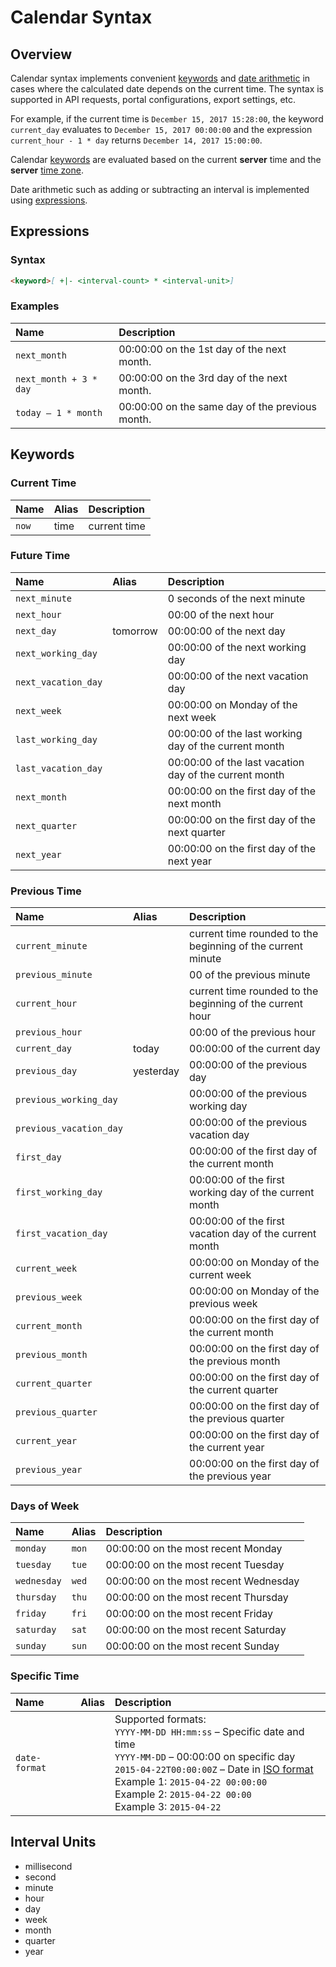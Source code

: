 # Calendar Syntax

## Overview

Calendar syntax implements convenient [keywords](#keywords) and [date arithmetic](#expressions) in cases where the calculated date depends on the current time. The syntax is supported in API requests, portal configurations, export settings, etc.

For example, if the current time is `December 15, 2017 15:28:00`, the keyword `current_day` evaluates to `December 15, 2017 00:00:00` and the expression `current_hour - 1 * day` returns `December 14, 2017 15:00:00`.

Calendar [keywords](#keywords) are evaluated based on the current **server** time and the **server** [time zone](timezone-list.md).

Date arithmetic such as adding or subtracting an interval is implemented using [expressions](#expressions).

## Expressions

### Syntax

```markdown
<keyword>[ +|- <interval-count> * <interval-unit>]
```

### Examples

| **Name** | **Description** |
|:---|:---|
| `next_month` | 00:00:00 on the 1st day of the next month. |
| `next_month + 3 * day` | 00:00:00 on the 3rd day of the next month. |
| `today – 1 * month` | 00:00:00 on the same day of the previous month. |

## Keywords

### Current Time

| **Name** | **Alias** | **Description** |
|:---|:---|:---|
| `now` | time | current time |

### Future Time

| **Name** | **Alias** | **Description** |
|:---|:---|:---|
| `next_minute` | | 0 seconds of the next minute |
| `next_hour` | | 00:00 of the next hour |
| `next_day` | tomorrow | 00:00:00 of the next day |
| `next_working_day` | | 00:00:00 of the next working day |
| `next_vacation_day` | | 00:00:00 of the next vacation day |
| `next_week` | | 00:00:00 on Monday of the next week |
| `last_working_day` | | 00:00:00 of the last working day of the current month |
| `last_vacation_day` | | 00:00:00 of the last vacation day of the current month |
| `next_month` | | 00:00:00 on the first day of the next month |
| `next_quarter` | | 00:00:00 on the first day of the next quarter |
| `next_year` | | 00:00:00 on the first day of the next year |

### Previous Time

| **Name** | **Alias** | **Description** |
|:---|:---|:---|
| `current_minute` | | current time rounded to the beginning of the current minute |
| `previous_minute` | | 00 of the previous minute |
| `current_hour` | | current time rounded to the beginning of the current hour |
| `previous_hour` | | 00:00 of the previous hour |
| `current_day` | today | 00:00:00 of the current day |
| `previous_day` | yesterday | 00:00:00 of the previous day |
| `previous_working_day` | | 00:00:00 of the previous working day |
| `previous_vacation_day` | | 00:00:00 of the previous vacation day |
| `first_day` | | 00:00:00 of the first day of the current month |
| `first_working_day` | | 00:00:00 of the first working day of the current month |
| `first_vacation_day` | | 00:00:00 of the first vacation day of the current month |
| `current_week` | | 00:00:00 on Monday of the current week |
| `previous_week` | | 00:00:00 on Monday of the previous week |
| `current_month` | | 00:00:00 on the first day of the current month |
| `previous_month` | | 00:00:00 on the first day of the previous month |
| `current_quarter` | | 00:00:00 on the first day of the current quarter |
| `previous_quarter` | | 00:00:00 on the first day of the previous quarter |
| `current_year` | | 00:00:00 on the first day of the current year |
| `previous_year` | | 00:00:00 on the first day of the previous year |

### Days of Week

| **Name** | **Alias** | **Description** |
|:---|:---|:---|
| `monday` | `mon` | 00:00:00 on the most recent Monday |
| `tuesday` | `tue` | 00:00:00 on the most recent Tuesday |
| `wednesday` | `wed` | 00:00:00 on the most recent Wednesday |
| `thursday` | `thu` | 00:00:00 on the most recent Thursday |
| `friday` | `fri` | 00:00:00 on the most recent Friday |
| `saturday` | `sat` | 00:00:00 on the most recent Saturday |
| `sunday` | `sun` | 00:00:00 on the most recent Sunday |

### Specific Time

| **Name** | **Alias** | **Description** |
|:---|:---|:---|
| `date-format` | | Supported formats: <br>`YYYY-MM-DD HH:mm:ss` – Specific date and time <br>`YYYY-MM-DD` – 00:00:00 on specific day <br> `2015-04-22T00:00:00Z` – Date in [ISO format](./date-format.md) <br>Example 1: `2015-04-22 00:00:00` <br>Example 2: `2015-04-22 00:00` <br>Example 3: `2015-04-22` |

## Interval Units

* millisecond
* second
* minute
* hour
* day
* week
* month
* quarter
* year
